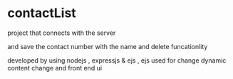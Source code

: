 # contactList

project that connects with the server

and save the contact number with the name and delete funcationlity 

developed by using nodejs , expressjs & ejs , ejs used for change dynamic content change and front end ui 

